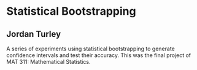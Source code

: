 # Statistical Bootstrapping
## Jordan Turley
A series of experiments using statistical bootstrapping to generate confidence intervals and test their accuracy. This was the final project of MAT 311: Mathematical Statistics.